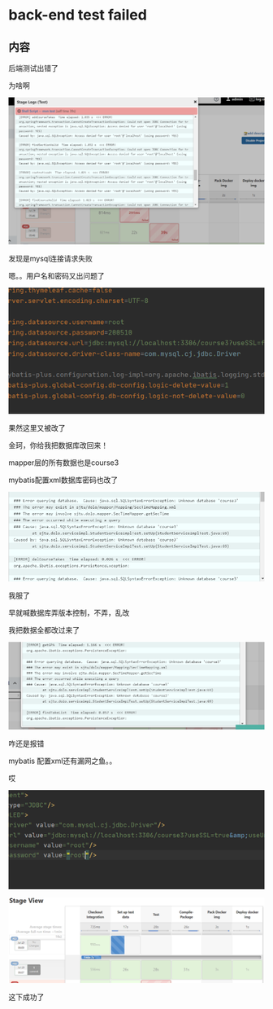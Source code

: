# back-end test failed

## 内容

后端测试出错了

为啥啊

![image-20200729055700227](back-end%20test%20failed.assets/image-20200729055700227.png)

发现是mysql连接请求失败

嗯。。用户名和密码又出问题了



![image-20200729055909405](back-end%20test%20failed.assets/image-20200729055909405.png)

果然这里又被改了

金珂，你给我把数据库改回来！



mapper层的所有数据也是course3



mybatis配置xml数据库密码也改了



![image-20200729060440932](back-end%20test%20failed.assets/image-20200729060440932.png)





我服了

早就喊数据库弄版本控制，不弄，乱改

我把数据全都改过来了



![image-20200729060545569](back-end%20test%20failed.assets/image-20200729060545569.png)

咋还是报错



mybatis 配置xml还有漏网之鱼。。

哎

![image-20200729060541018](back-end%20test%20failed.assets/image-20200729060541018.png)



![image-20200729060922088](back-end%20test%20failed.assets/image-20200729060922088.png)

这下成功了